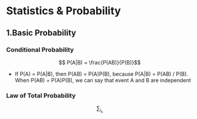 <script type="text/javascript" src="https://cdn.mathjax.org/mathjax/latest/MathJax.js?config=TeX-AMS_HTML"></script>

# Statistics & Probability
## 1.Basic Probability

### Conditional Probability
$$ P(A|B) = \frac{P(AB)}{P(B)}$$

- If P(A) = P(A|B), then P(AB) = P(A)P(B), because P(A|B) = P(AB) / P(B). When P(AB) = P(A)P(B), we can say that event A and B are independent

### Law of Total Probability

$$	\sum_i_s $$ 
<!--stackedit_data:
eyJoaXN0b3J5IjpbMTQyMTMxNTIxMywyNDczODI2NTcsLTQ2MD
E5OTA0MiwxNzcwNTkzMDUsLTEzMzUzMDA5ODRdfQ==
-->